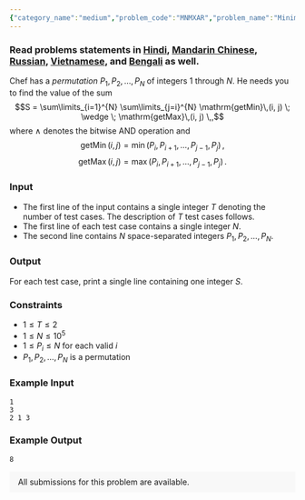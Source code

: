 ```yaml
---
{"category_name":"medium","problem_code":"MNMXAR","problem_name":"Minimum and Maximum","problemComponents":{"constraints":"","constraintsState":false,"subtasks":"","subtasksState":false,"inputFormat":"","inputFormatState":false,"outputFormat":"","outputFormatState":false,"sampleTestCases":{"0":{"id":1,"input":"1\n3\n2 1 3","output":8,"explanation":"","isDeleted":false}}},"video_editorial_url":"","languages_supported":{"0":"CPP14","1":"C","2":"JAVA","3":"PYTH 3.6","4":"PYTH","5":"PYP3","6":"CS2","7":"ADA","8":"PYPY","9":"TEXT","10":"PAS fpc","11":"NODEJS","12":"RUBY","13":"PHP","14":"GO","15":"HASK","16":"TCL","17":"PERL","18":"SCALA","19":"LUA","20":"kotlin","21":"BASH","22":"JS","23":"LISP sbcl","24":"rust","25":"PAS gpc","26":"BF","27":"CLOJ","28":"R","29":"D","30":"CAML","31":"FORT","32":"ASM","33":"swift","34":"FS","35":"WSPC","36":"LISP clisp","37":"SQL","38":"SCM guile","39":"PERL6","40":"ERL","41":"CLPS","42":"ICK","43":"NICE","44":"PRLG","45":"ICON","46":"COB","47":"SCM chicken","48":"PIKE","49":"SCM qobi","50":"ST","51":"NEM"},"max_timelimit":3,"source_sizelimit":50000,"problem_author":"ezio_26","problem_tester":null,"date_added":"11-07-2019","tags":{"0":"cook108","1":"ezio_26","2":"lazy","3":"segment","4":"stack","5":"taran_1407"},"problem_difficulty_level":"Medium","best_tag":"Segment Tree","editorial_url":"https://discuss.codechef.com/problems/MNMXAR","time":{"view_start_date":1563733802,"submit_start_date":1563733802,"visible_start_date":1563733802,"end_date":1735669800},"is_direct_submittable":false,"problemDiscussURL":"https://discuss.codechef.com/search?q=MNMXAR","is_proctored":false,"visitedContests":{},"layout":"problem"}
---
```

### Read problems statements in [Hindi](https://www.codechef.com/download/translated/COOK108/hindi/MNMXAR.pdf), [Mandarin Chinese](https://www.codechef.com/download/translated/COOK108/mandarin/MNMXAR.pdf), [Russian](https://www.codechef.com/download/translated/COOK108/russian/MNMXAR.pdf), [Vietnamese](https://www.codechef.com/download/translated/COOK108/vietnamese/MNMXAR.pdf), and [Bengali](https://www.codechef.com/download/translated/COOK108/bengali/MNMXAR.pdf) as well.

Chef has a $permutation$ $P_1, P_2, \ldots, P_N$ of integers $1$ through $N$. He needs you to find the value of the sum
$$S = \sum\limits_{i=1}^{N} \sum\limits_{j=i}^{N} \mathrm{getMin}\,(i, j) \; \wedge \; \mathrm{getMax}\,(i, j) \,,$$
where $\wedge$ denotes the bitwise AND operation and
$$\mathrm{getMin}\,(i, j) = \mathrm{min}\,(P_i, P_{i+1}, \ldots, P_{j-1}, P_j) \,,$$
$$\mathrm{getMax}\,(i, j) = \mathrm{max}\,(P_i, P_{i+1}, \ldots, P_{j-1}, P_j) \,.$$

### Input
- The first line of the input contains a single integer $T$ denoting the number of test cases. The description of $T$ test cases follows.
- The first line of each test case contains a single integer $N$.
- The second line contains $N$ space-separated integers $P_1, P_2, \ldots, P_N$.

### Output
For each test case, print a single line containing one integer $S$.

### Constraints 
- $1 \le T \le 2$
- $1 \le N \le 10^5$
- $1 \le P_i \le N$ for each valid $i$
- $P_1, P_2, \ldots, P_N$ is a permutation

### Example Input
```
1
3
2 1 3
```

### Example Output
```
8
```

<aside style='background: #f8f8f8;padding: 10px 15px;'><div>All submissions for this problem are available.</div></aside>